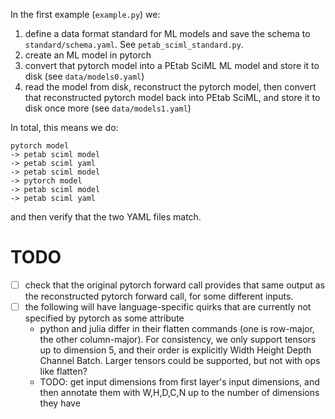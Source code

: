 In the first example (`example.py`) we:
1. define a data format standard for ML models and save the schema to `standard/schema.yaml`. See `petab_sciml_standard.py`.
2. create an ML model in pytorch
3. convert that pytorch model into a PEtab SciML ML model and store it to disk (see `data/models0.yaml`)
4. read the model from disk, reconstruct the pytorch model, then convert that reconstructed pytorch model back into PEtab SciML, and store it to disk once more (see `data/models1.yaml`)

In total, this means we do:
```
pytorch model
-> petab sciml model
-> petab sciml yaml
-> petab sciml model
-> pytorch model
-> petab sciml model
-> petab sciml yaml
```
and then verify that the two YAML files match.


# TODO
- [ ] check that the original pytorch forward call provides that same output as the reconstructed pytorch forward call, for some different inputs.
- [ ] the following will have language-specific quirks that are currently not specified by pytorch as some attribute
  - python and julia differ in their flatten commands (one is row-major, the other column-major). For consistency, we only support tensors up to dimension 5, and their order is explicitly Width Height Depth Channel Batch. Larger tensors could be supported, but not with ops like flatten?
  - TODO: get input dimensions from first layer's input dimensions, and then annotate them with W,H,D,C,N up to the number of dimensions they have
